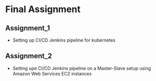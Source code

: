 # Final Assignment

## Assignment_1 
  - Setting up CI/CD Jenkins pipeline for kubernetes

## Assignment_2 
  - Setting upe CI/CD Jenkins pipeline on a Master-Slave setup using Amazon Web Services EC2 instances

